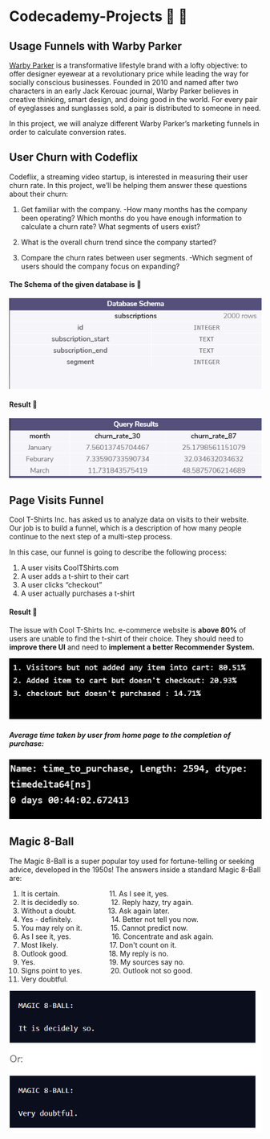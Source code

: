 # Codecademy-Projects :beginner: :100:

## Usage Funnels with Warby Parker
[Warby Parker](https://www.warbyparker.com/) is a transformative lifestyle brand with a lofty objective: to offer designer eyewear at a revolutionary price while leading the way for socially conscious businesses. Founded in 2010 and named after two characters in an early Jack Kerouac journal, Warby Parker believes in creative thinking, smart design, and doing good in the world. For every pair of eyeglasses and sunglasses sold, a pair is distributed to someone in need.

In this project, we will analyze different Warby Parker’s marketing funnels in order to calculate conversion rates.

## User Churn with Codeflix
Codeflix, a streaming video startup, is interested in measuring their user churn rate. In this project, we’ll be helping them answer these questions about their churn:

1. Get familiar with the company.
  -How many months has the company been operating? Which months do you have enough information to calculate a churn rate?
What segments of users exist? <br>

2. What is the overall churn trend since the company started?

3. Compare the churn rates between user segments.
  -Which segment of users should the company focus on expanding?
#### The Schema of the given database is :pencil:
<img src = "https://github.com/Sachindrck/Codecademy-Projects/blob/master/project_codeflix/schema.PNG"><br>
#### Result :star2:
<img src = "https://github.com/Sachindrck/Codecademy-Projects/blob/master/project_codeflix/result.PNG">

## Page Visits Funnel
Cool T-Shirts Inc. has asked us to analyze data on visits to their website. Our job is to build a funnel, which is a description of how many people continue to the next step of a multi-step process.

In this case, our funnel is going to describe the following process:
1. A user visits CoolTShirts.com
2. A user adds a t-shirt to their cart
3. A user clicks “checkout”
4. A user actually purchases a t-shirt

#### Result :star2:
The issue with Cool T-Shirts Inc. e-commerce website is **above 80%** of users are unable to find the t-shirt of their choice. They should need to **improve there UI** and need to **implement a better Recommender System.**

<img src = "https://github.com/Sachindrck/Codecademy-Projects/blob/master/e-commerce%20website%20funnel/result.PNG">

##### Average time taken by user from home page to the completion of purchase:

<img src = "https://github.com/Sachindrck/Codecademy-Projects/blob/master/e-commerce%20website%20funnel/time_to_pur.PNG">

## Magic 8-Ball

The Magic 8-Ball is a super popular toy used for fortune-telling or seeking advice, developed in the 1950s! 
The answers inside a standard Magic 8-Ball are:

1. It is certain. &emsp;&emsp;&emsp;&emsp;&emsp;&emsp;&ensp; 11. As I see it, yes.
2. It is decidedly so. &emsp;&emsp;&emsp;&emsp; 12. Reply hazy, try again.
3. Without a doubt. &emsp;&emsp;&emsp;&emsp; 13. Ask again later.
4. Yes - definitely. &emsp;&emsp;&emsp;&emsp;&emsp; 14. Better not tell you now.
5. You may rely on it. &emsp;&emsp;&emsp;&ensp; 15. Cannot predict now.
6. As I see it, yes. &emsp;&emsp;&emsp;&emsp;&emsp;&nbsp; 16. Concentrate and ask again.
7. Most likely. &emsp;&emsp;&emsp;&emsp;&emsp;&emsp;&ensp;&nbsp; 17. Don't count on it.
8. Outlook good. &emsp;&emsp;&emsp;&emsp;&emsp;&nbsp; 18. My reply is no.
9. Yes.  &emsp;&emsp;&emsp;&emsp;&emsp;&emsp;&emsp;&emsp;&emsp;&ensp;&ensp; 19. My sources say no.
10. Signs point to yes. &emsp;&emsp;&emsp;&ensp; 20. Outlook not so good.
21. Very doubtful.

<img src = "https://github.com/Sachindrck/Codecademy-Projects/blob/master/magic_8_ball/magic8ball.PNG">
